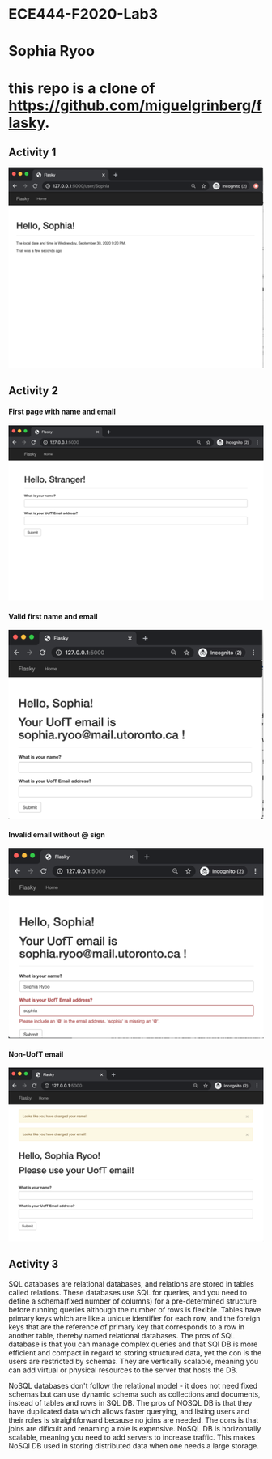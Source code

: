 # ECE444-F2020-Lab3
# Sophia Ryoo
# this repo is a clone of https://github.com/miguelgrinberg/flasky.

## Activity 1
![Activity 1](https://github.com/honeyjoo/ECE444-F2020-Lab3/blob/master/activity1.png?raw=true)

## Activity 2
#### First page with name and email
![First Page with Name and Email](https://github.com/honeyjoo/ECE444-F2020-Lab3/blob/master/activity2_1.png?raw=true)

#### Valid first name and email
![Valid First Name and Email](https://github.com/honeyjoo/ECE444-F2020-Lab3/blob/master/activity2_2.png?raw=true)

#### Invalid email without @ sign
![Invalid Email](https://github.com/honeyjoo/ECE444-F2020-Lab3/blob/master/activity2_3.png?raw=true)

#### Non-UofT email
![Non-UofT Email](https://github.com/honeyjoo/ECE444-F2020-Lab3/blob/master/activity2_4.png?raw=true)

## Activity 3
SQL databases are relational databases, and relations are stored in tables called relations. These databases use SQL for queries, and you need to define a schema(fixed number of columns) for a pre-determined structure before running queries although the number of rows is flexible. Tables have primary keys which are like a unique identifier for each row, and the foreign keys that are the reference of primary key that corresponds to a row in another table, thereby named relational databases. The pros of SQL database is that you can manage complex queries and that SQl DB is more efficient and compact in regard to storing structured data, yet the con is the users are restricted by schemas. They are vertically scalable, meaning you can add virtual or physical resources to the server that hosts the DB.

NoSQL databases don't follow the relational model - it does not need fixed schemas but can use dynamic schema such as collections and documents, instead of tables and rows in SQL DB. The pros of NOSQL DB is that they have duplicated data which allows faster querying, and listing users and their roles is straightforward because no joins are needed. The cons is that joins are dificult and renaming a role is expensive. NoSQL DB is horizontally scalable, meaning you need to add servers to increase traffic. This makes NoSQl DB used in storing distributed data when one needs a large storage.
